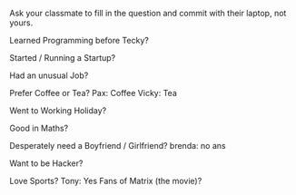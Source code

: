 Ask your classmate to fill in the question and commit with their laptop, not yours.

Learned Programming before Tecky?

Started / Running a Startup?

Had an unusual Job?

Prefer Coffee or Tea? 
Pax: Coffee
Vicky: Tea

Went to Working Holiday?

Good in Maths?

Desperately need a Boyfriend / Girlfriend?
brenda: no ans

Want to be Hacker?

Love Sports?
Tony: Yes
Fans of Matrix (the movie)?